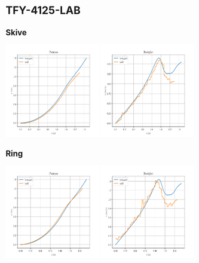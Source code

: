 # TFY-4125-LAB

<div>
  <div>
    <h2>Skive</h2>
    <img src="https://raw.githubusercontent.com/DarioSucic/TFY-4125-LAB/master/png/disk-position.png" width="250" height="250">
    <img src="https://raw.githubusercontent.com/DarioSucic/TFY-4125-LAB/master/png/disk-velocity_time.png" width="250" height="250">
  </div>
  <div>
    <h2>Ring</h2>
    <img src="https://raw.githubusercontent.com/DarioSucic/TFY-4125-LAB/master/png/ring-position.png" width="250" height="250">
    <img src="https://raw.githubusercontent.com/DarioSucic/TFY-4125-LAB/master/png/ring-velocity_time.png" width="250" height="250">
  </div>
</div>
